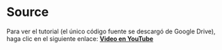 # Source

Para ver el tutorial (el único código fuente se descargó de Google Drive), haga clic en el siguiente enlace: **[Video en YouTube](https://www.youtube.com/watch?v=cjTOSZ0nilk)**
